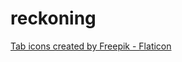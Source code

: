# reckoning

<a href="https://www.flaticon.com/free-icons/tab" title="tab icons">Tab icons created by Freepik - Flaticon</a>

